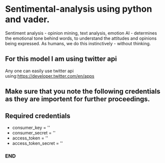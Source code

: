 # Sentimental-analysis using python and vader.
Sentiment analysis - opinion mining, text analysis, emotion AI - determines the emotional tone behind words, to understand the attitudes and opinions being expressed. As humans, we do this instinctively - without thinking.
## For this model I am using twitter api
Any one can easily use twitter api using:https://developer.twitter.com/en/apps
## Make sure that you note the following credentials as they are importent for further proceedings.
## Required credentials
- consumer_key = ''
- consumer_secret = ''
- access_token = ''
- access_token_secret = ''
### END
